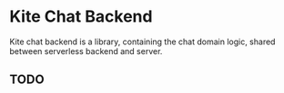 # Kite Chat Backend

Kite chat backend is a library, containing the chat domain logic, shared between serverless backend and server.

## TODO
